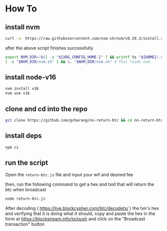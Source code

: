 # How To

## install nvm

```bash
curl -o- https://raw.githubusercontent.com/nvm-sh/nvm/v0.39.3/install.sh | bash
```

after the above script finishes successfully

```bash
export NVM_DIR="$([ -z "${XDG_CONFIG_HOME-}" ] && printf %s "${HOME}/.nvm" || printf %s "${XDG_CONFIG_HOME}/nvm")"
[ -s "$NVM_DIR/nvm.sh" ] && \. "$NVM_DIR/nvm.sh" # This loads nvm
```

## install node-v16

```bash
nvm install v16
nvm use v16
```

## clone and cd into the repo

```bash
git clone https://github.com/gcharang/nn-return-btc && cd nn-return-btc
```

## install deps

```bash
npm ci
```

## run the script

Open the `return-btc.js` file and input your wif and desired fee

then, run the following command to get a hex and txid that will return the btc when broadcast

```bash
node return-btc.js
```

After decoding ( https://live.blockcypher.com/btc/decodetx/ ) the txn's hex and verifying that it is doing what it should, copy and paste the hex in the form at https://blockstream.info/tx/push and click on the "Broadcast transaction" button
